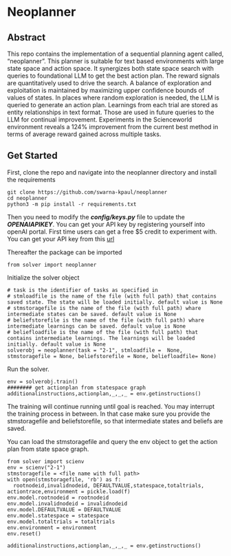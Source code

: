 # Neoplanner

## Abstract
This repo contains the implementation of a sequential planning agent called, “neoplanner”. This planner is suitable for text based environments with large state space and action space. It synergizes both state space search with queries to foundational LLM to get the best action plan. The reward signals are quantitatively used to drive the search. A balance of exploration and exploitation is maintained by maximizing upper confidence bounds of values of states. In places where random exploration is needed, the LLM is queried to generate an action plan. Learnings from each trial are stored as entity relationships in text format. Those are used in future queries to the LLM for continual improvement. Experiments in the Scienceworld environment reveals a 124% improvement from the current best method in terms of average reward gained across multiple tasks.


## Get Started
First, clone the repo and navigate into the neoplanner directory and install the requirements

```
git clone https://github.com/swarna-kpaul/neoplanner
cd neoplanner
python3 -m pip install -r requirements.txt
```

Then you need to modify the ***config/keys.py*** file to update the ***OPENAIAPIKEY***. You can get your API key by registering yourself into openAI portal. First time users can get a free $5 credit to experiment with. You can get your API key from this [url](https://platform.openai.com/api-keys)

Thereafter the package can be imported

```
from solver import neoplanner
```

Initialize the solver object

```
# task is the identifier of tasks as specified in 
# stmloadfile is the name of the file (with full path) that contains saved state. The state will be loaded initially. default value is None
# stmstoragefile is the name of the file (with full path) whare intermediate states can be saved. default value is None
# beliefstorefile is the name of the file (with full path) whare intermediate learnings can be saved. default value is None
# beliefloadfile is the name of the file (with full path) that contains intermediate learnings. The learnings will be loaded initially. default value is None
solverobj = neoplanner(task = "2-1", stmloadfile =  None, stmstoragefile = None, beliefstorefile = None, beliefloadfile= None)
```

Run the solver. 

```
env = solverobj.train()
######## get actionplan from statespace graph
additionalinstructions,actionplan,_,_,_ = env.getinstructions()

```

The training will continue running until goal is reached. You may interrupt the training process in between. In that case make sure you provide the stmstoragefile and beliefstorefile, so that intermediate states and beliefs are saved. 

You can load the stmstoragefile and query the env object to get the action plan from state space graph.

```
from solver import scienv
env = scienv("2-1")
stmstoragefile = <file name with full path>
with open(stmstoragefile, 'rb') as f:
  rootnodeid,invalidnodeid, DEFAULTVALUE,statespace,totaltrials, actiontrace,environment = pickle.load(f)
env.model.rootnodeid = rootnodeid
env.model.invalidnodeid = invalidnodeid
env.model.DEFAULTVALUE = DEFAULTVALUE
env.model.statespace = statespace
env.model.totaltrials = totaltrials
env.environment = environment
env.reset()

additionalinstructions,actionplan,_,_,_ = env.getinstructions()
```
